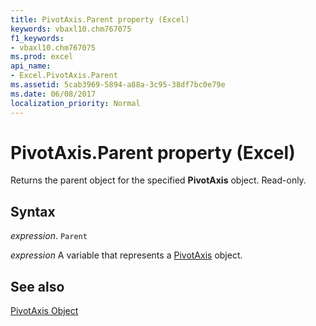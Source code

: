 ```yaml
---
title: PivotAxis.Parent property (Excel)
keywords: vbaxl10.chm767075
f1_keywords:
- vbaxl10.chm767075
ms.prod: excel
api_name:
- Excel.PivotAxis.Parent
ms.assetid: 5cab3969-5894-a88a-3c95-38df7bc0e79e
ms.date: 06/08/2017
localization_priority: Normal
---
```



# PivotAxis.Parent property (Excel)

Returns the parent object for the specified  **PivotAxis** object. Read-only.


## Syntax

_expression_. `Parent`

_expression_ A variable that represents a [PivotAxis](Excel.PivotAxis.md) object.


## See also


[PivotAxis Object](Excel.PivotAxis.md)

